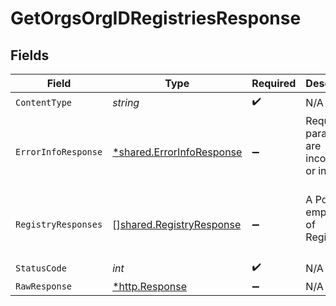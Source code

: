 # GetOrgsOrgIDRegistriesResponse


## Fields

| Field                                                                 | Type                                                                  | Required                                                              | Description                                                           |
| --------------------------------------------------------------------- | --------------------------------------------------------------------- | --------------------------------------------------------------------- | --------------------------------------------------------------------- |
| `ContentType`                                                         | *string*                                                              | :heavy_check_mark:                                                    | N/A                                                                   |
| `ErrorInfoResponse`                                                   | [*shared.ErrorInfoResponse](../../models/shared/errorinforesponse.md) | :heavy_minus_sign:                                                    | Request parameters are incomplete or invalid.<br/><br/>               |
| `RegistryResponses`                                                   | [][shared.RegistryResponse](../../models/shared/registryresponse.md)  | :heavy_minus_sign:                                                    | A Possibly empty list of Registries.<br/><br/>                        |
| `StatusCode`                                                          | *int*                                                                 | :heavy_check_mark:                                                    | N/A                                                                   |
| `RawResponse`                                                         | [*http.Response](https://pkg.go.dev/net/http#Response)                | :heavy_minus_sign:                                                    | N/A                                                                   |